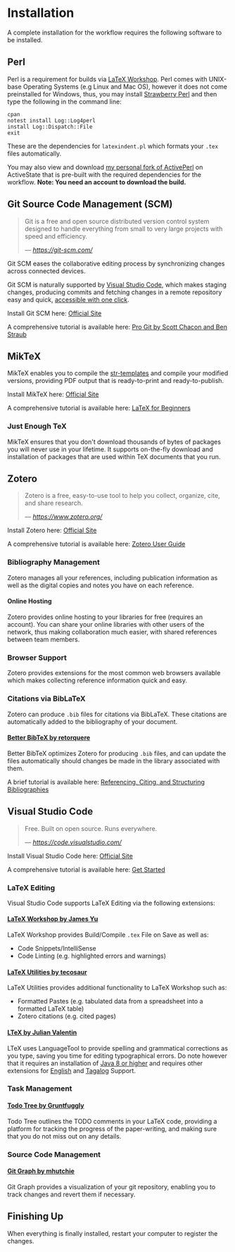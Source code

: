 # Installation
A complete installation for the workflow requires the following software to be installed.
## Perl
Perl is a requirement for builds via [LaTeX Workshop](#latex-workshop-by-james-yu).
Perl comes with UNIX-base Operating Systems (e.g Linux and Mac OS), however it does not come preinstalled for Windows, thus, you may install [Strawberry Perl](http://strawberryperl.com/) and then type the following in the command line:
    
    cpan
    notest install Log::Log4perl
    install Log::Dispatch::File
    exit
These are the dependencies for `latexindent.pl` which formats your `.tex` files automatically.

You may also view and download [my personal fork of ActivePerl](https://platform.activestate.com/MasterToast10/ActivePerl-5.28-for-str-templates) on ActiveState that is pre-built with the required dependencies for the workflow. **Note: You need an account to download the build.**

## Git Source Code Management (SCM)
> Git is a free and open source distributed version control system designed to handle everything from small to very large projects with speed and efficiency.
> 
> &mdash; <cite>https://git-scm.com/</cite>

Git SCM eases the collaborative editing process by synchronizing changes across connected devices. 

Git SCM is naturally supported by [Visual Studio Code](#visual-studio-code), which makes staging changes, producing commits and fetching changes in a remote repository easy and quick, [accessible with one click](https://code.visualstudio.com/docs/editor/versioncontrol#_vs-code-as-git-editor).

Install Git SCM here: [Official Site](https://git-scm.com/)

A comprehensive tutorial is available here: [Pro Git by Scott Chacon and Ben Straub](https://git-scm.com/book/en/v2)

## MikTeX
MikTeX enables you to compile the [str-templates](../templates) and compile your modified versions, providing PDF output that is ready-to-print and ready-to-publish.

Install MikTeX here: [Official Site](https://miktex.org/)

A comprehensive tutorial is available here: [LaTeX for Beginners](http://www.docs.is.ed.ac.uk/skills/documents/3722/3722-2014.pdf)
### Just Enough TeX
MikTeX ensures that you don't download thousands of bytes of packages you will never use in your lifetime.
It supports on-the-fly download and installation of packages that are used within TeX documents that you run.

## Zotero
> Zotero is a free, easy-to-use tool to help you collect, organize, cite, and share research.
> 
> &mdash; <cite>https://www.zotero.org/</cite>

Install Zotero here: [Official Site](https://www.zotero.org/)

A comprehensive tutorial is available here: [Zotero User Guide](https://www.zotero.org/static/download/zotero_user_guide.pdf)
### Bibliography Management
Zotero manages all your references, including publication information as well as the digital copies and notes you have on each reference.
#### Online Hosting
Zotero provides online hosting to your libraries for free (requires an account).
You can share your online libraries with other users of the network, thus making collaboration much easier, with shared references between team members.
### Browser Support
Zotero provides extensions for the most common web browsers available which makes collecting reference information quick and easy.
### Citations via BibLaTeX
Zotero can produce `.bib` files for citations via BibLaTeX. These citations are automatically added to the bibliography of your document.
#### [Better BibTeX by retorquere](https://retorque.re/zotero-better-bibtex/)
Better BibTeX optimizes Zotero for producing `.bib` files, and can update the files automatically should changes be made in the library associated with them.

A brief tutorial is available here: [Referencing, Citing, and Structuring Bibliographies](http://libguides.rhul.ac.uk/referencing/Zoterolatex)

## Visual Studio Code
> Free. Built on open source. Runs everywhere.
> 
> &mdash; <cite>https://code.visualstudio.com/</cite>

Install Visual Studio Code here: [Official Site](https://code.visualstudio.com/)

A comprehensive tutorial is available here: [Get Started](https://code.visualstudio.com/docs/getstarted/introvideos)
### LaTeX Editing
Visual Studio Code supports LaTeX Editing via the following extensions:
#### [LaTeX Workshop by James Yu](https://marketplace.visualstudio.com/items?itemName=James-Yu.latex-workshop)
LaTeX Workshop provides Build/Compile `.tex` File on Save as well as:
 - Code Snippets/IntelliSense
 - Code Linting (e.g. highlighted errors and warnings)
#### [LaTeX Utilities by tecosaur](https://marketplace.visualstudio.com/items?itemName=tecosaur.latex-utilities)
LaTeX Utilities provides additional functionality to LaTeX Workshop such as:
 - Formatted Pastes (e.g. tabulated data from a spreadsheet into a formatted LaTeX table)
 - Zotero citations (e.g. cited pages)
#### [LTeX by Julian Valentin](https://marketplace.visualstudio.com/items?itemName=valentjn.vscode-ltex)
LTeX uses LanguageTool to provide spelling and grammatical corrections as you type, saving you time for editing typographical errors.
Do note however that it requires an installation of [Java 8 or higher](https://www.java.com/en/download/) and requires other extensions for [English](https://marketplace.visualstudio.com/items?itemName=valentjn.vscode-ltex-en) and [Tagalog](https://marketplace.visualstudio.com/items?itemName=valentjn.vscode-ltex-tl) Support.
### Task Management
#### [Todo Tree by Gruntfuggly](https://marketplace.visualstudio.com/items?itemName=Gruntfuggly.todo-tree)
Todo Tree outlines the TODO comments in your LaTeX code, providing a platform for tracking the progress of the paper-writing, and making sure that you do not miss out on any details.
### Source Code Management
#### [Git Graph by mhutchie](https://marketplace.visualstudio.com/items?itemName=mhutchie.git-graph)
Git Graph provides a visualization of your git repository, enabling you to track changes and revert them if necessary.
## Finishing Up
When everything is finally installed, restart your computer to register the changes.